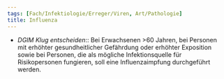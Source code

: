 ```yaml
---
tags: [Fach/Infektiologie/Erreger/Viren, Art/Pathologie]
title: Influenza
---
```

- *DGIM Klug entscheiden*:: Bei Erwachsenen >60 Jahren, bei Personen mit erhöhter gesundheitlicher Gefährdung oder erhöhter Exposition sowie bei Personen, die als mögliche Infektionsquelle für Risikopersonen fungieren, soll eine Influenzaimpfung durchgeführt werden.
